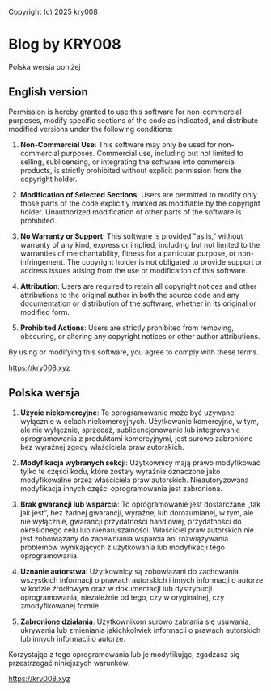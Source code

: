 Copyright (c) 2025 kry008

# Blog by KRY008

Polska wersja poniżej

## English version
Permission is hereby granted to use this software for non-commercial purposes, modify specific sections of the code as indicated, and distribute modified versions under the following conditions:

1. **Non-Commercial Use**: This software may only be used for non-commercial purposes. Commercial use, including but not limited to selling, sublicensing, or integrating the software into commercial products, is strictly prohibited without explicit permission from the copyright holder.

2. **Modification of Selected Sections**: Users are permitted to modify only those parts of the code explicitly marked as modifiable by the copyright holder. Unauthorized modification of other parts of the software is prohibited.

3. **No Warranty or Support**: This software is provided "as is," without warranty of any kind, express or implied, including but not limited to the warranties of merchantability, fitness for a particular purpose, or non-infringement. The copyright holder is not obligated to provide support or address issues arising from the use or modification of this software.

4. **Attribution**: Users are required to retain all copyright notices and other attributions to the original author in both the source code and any documentation or distribution of the software, whether in its original or modified form.

5. **Prohibited Actions**: Users are strictly prohibited from removing, obscuring, or altering any copyright notices or other author attributions.

By using or modifying this software, you agree to comply with these terms.

https://kry008.xyz

## Polska wersja
1. **Użycie niekomercyjne**: To oprogramowanie może być używane wyłącznie w celach niekomercyjnych. Użytkowanie komercyjne, w tym, ale nie wyłącznie, sprzedaż, sublicencjonowanie lub integrowanie oprogramowania z produktami komercyjnymi, jest surowo zabronione bez wyraźnej zgody właściciela praw autorskich.

2. **Modyfikacja wybranych sekcji**: Użytkownicy mają prawo modyfikować tylko te części kodu, które zostały wyraźnie oznaczone jako modyfikowalne przez właściciela praw autorskich. Nieautoryzowana modyfikacja innych części oprogramowania jest zabroniona.

3. **Brak gwarancji lub wsparcia**: To oprogramowanie jest dostarczane „tak jak jest”, bez żadnej gwarancji, wyraźnej lub dorozumianej, w tym, ale nie wyłącznie, gwarancji przydatności handlowej, przydatności do określonego celu lub nienaruszalności. Właściciel praw autorskich nie jest zobowiązany do zapewniania wsparcia ani rozwiązywania problemów wynikających z użytkowania lub modyfikacji tego oprogramowania.

4. **Uznanie autorstwa**: Użytkownicy są zobowiązani do zachowania wszystkich informacji o prawach autorskich i innych informacji o autorze w kodzie źródłowym oraz w dokumentacji lub dystrybucji oprogramowania, niezależnie od tego, czy w oryginalnej, czy zmodyfikowanej formie.

5. **Zabronione działania**: Użytkownikom surowo zabrania się usuwania, ukrywania lub zmieniania jakichkolwiek informacji o prawach autorskich lub innych informacji o autorze.

Korzystając z tego oprogramowania lub je modyfikując, zgadzasz się przestrzegać niniejszych warunków.

https://kry008.xyz